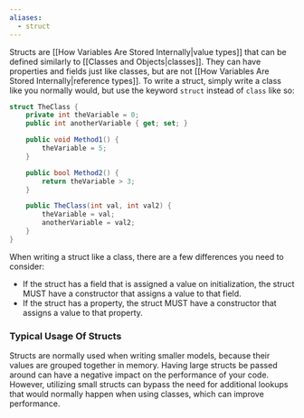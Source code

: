 ```yaml
---
aliases:
  - struct
---
```

Structs are [[How Variables Are Stored Internally|value types]] that can be defined similarly to [[Classes and Objects|classes]]. They can have properties and fields just like classes, but are not [[How Variables Are Stored Internally|reference types]]. To write a struct, simply write a class like you normally would, but use the keyword `struct` instead of `class` like so:

```cs
struct TheClass {
    private int theVariable = 0;
    public int anotherVariable { get; set; }

    public void Method1() {
        theVariable = 5;
    }

    public bool Method2() {
        return theVariable > 3;
    }

    public TheClass(int val, int val2) {
        theVariable = val;
        anotherVariable = val2;
    }
}
```

When writing a struct like a class, there are a few differences you need to consider:

- If the struct has a field that is assigned a value on initialization, the struct MUST have a constructor that assigns a value to that field.
- If the struct has a property, the struct MUST have a constructor that assigns a value to that property.

### Typical Usage Of Structs

Structs are normally used when writing smaller models, because their values are grouped together in memory. Having large structs be passed around can have a negative impact on the performance of your code. However, utilizing small structs can bypass the need for additional lookups that would normally happen when using classes, which can improve performance. 

